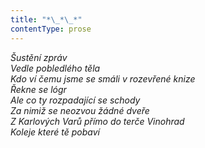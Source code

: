 ```yaml
---
title: "*\_*\_*"
contentType: prose
---
```


<section>

_Šustění zpráv  
Vedle pobledlého těla  
Kdo ví čemu jsme se smáli v rozevřené knize  
Řekne se lógr  
Ale co ty rozpadající se schody  
Za nimiž se neozvou žádné dveře  
Z Karlových Varů přímo do terče Vinohrad  
Koleje které tě pobaví_

</section>
